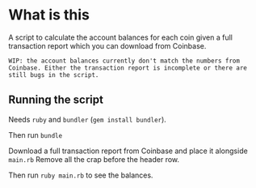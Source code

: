# What is this

A script to calculate the account balances for each coin given a full transaction report which you can download
from Coinbase.

```
WIP: the account balances currently don't match the numbers from Coinbase. Either the transaction report is incomplete or there are still bugs in the script.
```

## Running the script

Needs `ruby` and `bundler` (`gem install bundler`).

Then run `bundle`

Download a full transaction report from Coinbase and place it alongside `main.rb`
Remove all the crap before the header row.

Then run `ruby main.rb` to see the balances.
